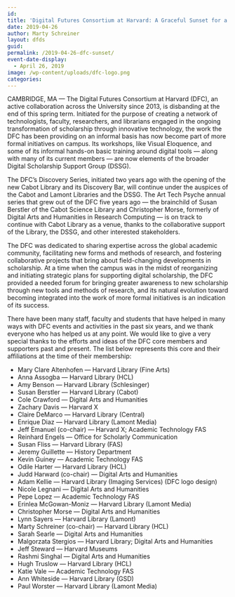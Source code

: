 ```yaml
---
id:
title: 'Digital Futures Consortium at Harvard: A Graceful Sunset for a Successful Evolution'
date: 2019-04-26
author: Marty Schreiner
layout: dfds
guid:
permalink: /2019-04-26-dfc-sunset/
event-date-display:
  - April 26, 2019
image: /wp-content/uploads/dfc-logo.png
categories:
---
```

CAMBRIDGE, MA — The Digital Futures Consortium at Harvard (DFC), an active collaboration across the University since 2013, is disbanding at the end of this spring term. Initiated for the purpose of creating a network of technologists, faculty, researchers, and librarians engaged in the ongoing transformation of scholarship through innovative technology, the work the DFC has been providing on an informal basis has now become part of more formal initiatives on campus. Its workshops, like Visual Eloquence, and some of its informal hands-on basic training around digital tools — along with many of its current members — are now elements of the broader Digital Scholarship Support Group (DSSG).

The DFC’s Discovery Series, initiated two years ago with the opening of the new Cabot Library and its Discovery Bar, will continue under the auspices of the Cabot and Lamont Libraries and the DSSG. The Art Tech Psyche annual series that grew out of the DFC five years ago — the brainchild of Susan Berstler of the Cabot Science Library and Christopher Morse, formerly of Digital Arts and Humanities in Research Computing — is on track to continue with Cabot Library as a venue, thanks to the collaborative support of the Library, the DSSG, and other interested stakeholders.

The DFC was dedicated to sharing expertise across the global academic community, facilitating new forms and methods of research, and fostering collaborative projects that bring about field­-changing developments in scholarship. At a time when the campus was in the midst of reorganizing and initiating strategic plans for supporting digital scholarship, the DFC provided a needed forum for bringing greater awareness to new scholarship through new tools and methods of research, and its natural evolution toward becoming integrated into the work of more formal initiatives is an indication of its success.

There have been many staff, faculty and students that have helped in many ways with DFC events and activities in the past six years, and we thank everyone who has helped us at any point. We would like to give a very special thanks to the efforts and ideas of the DFC core members and supporters past and present. The list below represents this core and their affiliations at the time of their membership:

- Mary Clare Altenhofen — Harvard Library (Fine Arts)
- Anna Assogba — Harvard Library (HCL)
- Amy Benson — Harvard Library (Schlesinger)
- Susan Berstler — Harvard Library (Cabot)
- Cole Crawford — Digital Arts and Humanities
- Zachary Davis — Harvard X
- Claire DeMarco — Harvard Library (Central)
- Enrique Diaz — Harvard Library (Lamont Media)
- Jeff Emanuel (co-chair) — Harvard X; Academic Technology FAS
- Reinhard Engels — Office for Scholarly Communication
- Susan Fliss — Harvard Library (FAS)
- Jeremy Guillette — History Department
- Kevin Guiney — Academic Technology FAS
- Odile Harter — Harvard Library (HCL)
- Judd Harward (co-chair) — Digital Arts and Humanities
- Adam Kellie — Harvard Library (Imaging Services) (DFC logo design)
- Nicole Legnani — Digital Arts and Humanities
- Pepe Lopez — Academic Technology FAS
- Erinlea McGowan-Moniz — Harvard Library (Lamont Media)
- Christopher Morse — Digital Arts and Humanities
- Lynn Sayers — Harvard Library (Lamont)
- Marty Schreiner (co-chair) — Harvard Library (HCL)
- Sarah Searle — Digital Arts and Humanities
- Malgorzata Stergios — Harvard Library; Digital Arts and Humanities
- Jeff Steward — Harvard Museums
- Rashmi Singhal — Digital Arts and Humanities
- Hugh Truslow — Harvard Library (HCL)
- Katie Vale — Academic Technology FAS
- Ann Whiteside — Harvard Library (GSD)
- Paul Worster — Harvard Library (Lamont Media)
